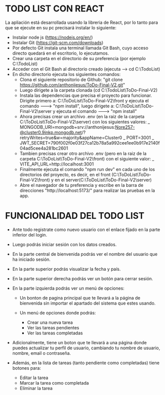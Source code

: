 # TODO LIST CON REACT

La apliación está desarrollada usando la libreria de React, por lo tanto para que se ejecute en su pc precisará instalar lo siguiente:

- Instalar node js (https://nodejs.org/en/)
- Instalar Git (https://git-scm.com/downloads)
- Por defecto Git instala una terminal llamada Git Bash, cuyo acceso directo quedará en el escritorio, lo ejecutamos.
- Crear una carpeta en el directorio de su preferencia (por ejemplo C:\TodoList)
- Acceder con el Git Bash al directorio creado (ejecuta --> cd C:\TodoList)
- En dicho directorio ejecuta los siguientes comandos:
  - Clona el siguiente repositorio de Github: "git clone https://github.com/anthonijesus/ToDo-Final-V2.git"
  - Luego dirigete a la carpeta clonada (cd C:\TodoList\ToDo-Final-V2)
  - Instala las dependencias que precisa el proyecto para funcionar. Dirigite primero a: C:\ToDoList\ToDo-Final-V2\front y ejecuta el comando ---> "npm install", luego dirigete a: C:\ToDoList\ToDo-Final-V2\server y ejecuta el comando ---> "npm install"
  - Ahora precisas crear un archivo .env (en la raiz de la carpeta C:\ToDoList\ToDo-Final-V2\server) con los siguientes valores:
    \_ MONGODB_URI=mongodb+srv://anthonijesus:Nore257-@cluster0.9inkp.mongodb.net/?retryWrites=true&w=majority&appName=Cluster0
    \_ PORT=3001
    \_ JWT_SECRET=790f002f0e03f27ca12b78a5a992cee1ee0b917e2140f04ad5cee4a281bc2601
  - Tambien precisas crear otro archivo .env (pero en la raiz de la carpeta C:\ToDoList\ToDo-Final-V2\front) con el siguiente valor:
    \_ VITE_API_URL=http://localhost:3001
  - Finalmente ejecuta el comando "npm run dev" en cada uno de los directorios del proyecto, es decir, en el front (C:\ToDoList\ToDo-Final-V2\front) y en el server(C:\ToDoList\ToDo-Final-V2\server)
  - Abre el navegador de tu preferencia y escribe en la barra de direcciones "http://localhost:5173/" para realizar las pruebas en la app.

# FUNCIONALIDAD DEL TODO LIST

- Ante todo registrate como nuevo usuario con el enlace fijado en la parte inferior del login.

- Luego podrás iniciar sesión con los datos creados.

- En la parte central de bienvenida podrás ver el nombre del usuario que ha iniciado sesión.

- En la parte superior podrás visualizar la fecha y país.

- En la parte superior derecha podrás ver un botón para cerrar sesión.

- En la parte izquierda podrás ver un menú de opciones:

  - Un bonton de pagina principal que te llevará a la página de bienvenida sin importar el apartado del sistema que estes usando.

  - Un menú de opciones donde podrás:
    - Crear una nueva tarea
    - Ver las tareas pendientes
    - Ver las tareas completadas

- Adicionalmente, tiene un boton que te llevará a una página donde puedes actualizar tu perfil de usuario, cambiando tu nombre de usuario, nombre, email o contraseña.

- Además, en la lista de tareas (tanto pendiente como completadas) tiene botones para:
  - Editar la tarea
  - Marcar la tarea como completada
  - Eliminar la tarea
